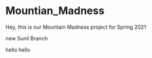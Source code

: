 # Mountian_Madness
Hey, this is our Mountain Madness project for Spring 2021

new Sunil Branch

hello hello
